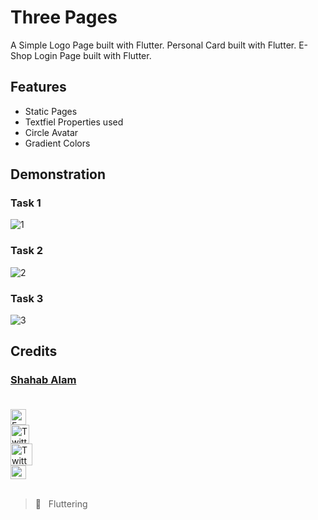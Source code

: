 # Three Pages

A Simple Logo Page built with Flutter.
Personal Card built with Flutter.
E-Shop Login Page built with Flutter.
## Features

- Static Pages
- Textfiel Properties used
- Circle Avatar
- Gradient Colors

## Demonstration

<!-- COMING SOON :screwdriver: :placard:	  -->

### Task 1

![1](https://user-images.githubusercontent.com/82330891/163686782-fa122fac-99f8-487b-b18a-82aa35b00153.JPG)

### Task 2

![2](https://user-images.githubusercontent.com/82330891/163686784-b030b00e-e311-441f-9d74-65672c3ef0f0.JPG)

### Task 3

![3](https://user-images.githubusercontent.com/82330891/163686787-5ca16297-3f74-40ac-805b-52ea7938128c.JPG)


<!-- ## Result Screen -->

## Credits

 ### [Shahab Alam](#) <br/><br/>

 <div class="social-icons-image">
                <a href="https://www.facebook.com/iamShahabAlam/">
                    <img src="https://www.facebook.com/images/fb_icon_325x325.png" style= "height:25px;"  alt="Facebook Icon" >
                </a>
            </div> 

 <div class="social-icons-image">
                <a href="https://github.com/IamShahabAlam">
                    <img src="https://pngimg.com/uploads/github/github_PNG69.png"  style = "height:30px" alt="Twitter Icon">
                </a>
            </div>

<div class="social-icons-image">
                <a href="https://twitter.com/IamShahabAlam">
                    <img src="https://pngimg.com/uploads/twitter/twitter_PNG3.png" style = "height:35px;" alt="Twitter Icon">
                </a>
            </div>
            
 <div class="social-icons-image">
                <a  href="mailto:IamshahabAlam@gmail.com">
<img  alt="Gmail" height="22px" width="25px"  src="https://cdn-icons-png.flaticon.com/512/281/281769.png" />

</a>
            </div> <br/>
            

> :blue_heart: &nbsp; Fluttering
